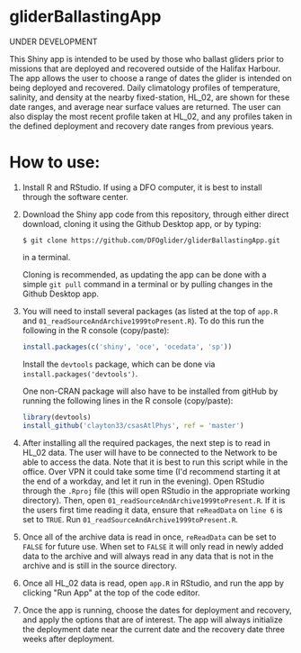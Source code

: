 # gliderBallastingApp


UNDER DEVELOPMENT

This Shiny app is intended to be used by those who ballast gliders prior to missions that are
deployed and recovered outside of the Halifax Harbour. The app allows the user to choose a range 
of dates the glider is intended on being deployed and recovered. Daily climatology profiles of 
temperature, salinity, and density at the nearby fixed-station, HL_02, are shown for these date 
ranges, and average near surface values are returned. The user can also display the most recent 
profile taken at HL_02, and any profiles taken in the defined deployment and recovery date ranges 
from previous years.

# How to use:


1. Install R and RStudio. If using a DFO computer, it is best to install through the software center.

2. Download the Shiny app code from this repository, through either
   direct download, cloning it using the Github Desktop app, or by typing:
   ```
   $ git clone https://github.com/DFOglider/gliderBallastingApp.git
   ```
   in a terminal.

   Cloning is recommended, as updating the app can be done
   with a simple `git pull` command in a terminal or by pulling changes in the Github Desktop app.

3. You will need to install several packages (as listed at the
   top of `app.R` and `01_readSourceAndArchive1999toPresent.R`). 
   To do this run the following in the R console (copy/paste):
   ```r
   install.packages(c('shiny', 'oce', 'ocedata', 'sp'))
   ```
   Install the `devtools` package, which can be done via `install.packages('devtools')`.   
   
   One non-CRAN package will also have to be installed from gitHub by running the following lines
   in the R console (copy/paste):
   ```r
   library(devtools)
   install_github('clayton33/csasAtlPhys', ref = 'master')
   ```

4. After installing all the required packages, the next step is to read in HL_02 data. The user will have 
   to be connected to the Network to be able to access the data. Note that it is
   best to run this script while in the office. Over VPN it could take some time (I'd recommend starting it
   at the end of a workday, and let it run in the evening). Open RStudio through the `.Rproj` file (this will open 
   RStudio in the appropriate working directory). Then, open `01_readSourceAndArchive1999toPresent.R`. 
   If it is the users first time reading it data, ensure that
  `reReadData` on `line 6` is set to `TRUE`. Run `01_readSourceAndArchive1999toPresent.R`.
   
5. Once all of the archive data is read in once, `reReadData` 
   can be set to `FALSE` for future use. When set to `FALSE` it will only read in 
   newly added data to the archive and will always read in any data that is not in the archive and is 
   still in the source directory. 
   
6. Once all HL_02 data is read, open `app.R` in RStudio, and run the app by clicking "Run App" at the top of the code editor.

7. Once the app is running, choose the dates for deployment and recovery, and apply the options that are of interest. The app will always initialize the deployment date near the current date and the recovery date three weeks after deployment.
 